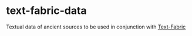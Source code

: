 # text-fabric-data
Textual data of ancient sources to be used in conjunction with
[Text-Fabric](https://github.com/dirkroorda/text-fabric-data)
